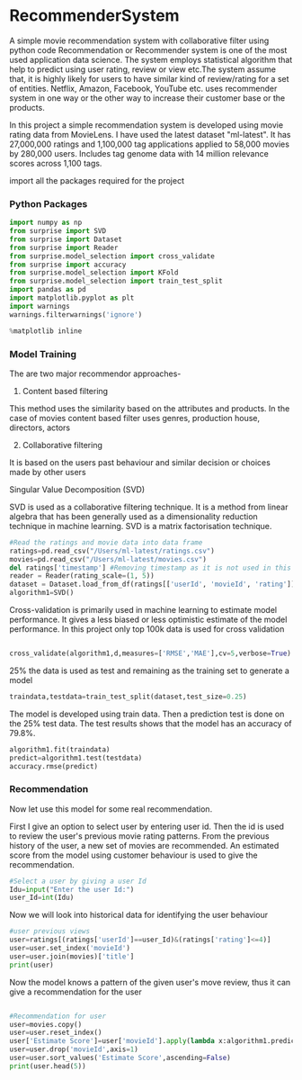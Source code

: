 # RecommenderSystem
A simple movie recommendation system with collaborative filter using python code
Recommendation or Recommender system is one of the most used application data science. The system employs statistical algorithm that help to predict using user rating, review or view etc.The system assume that, it is highly likely for users to have similar kind of review/rating for a set of entities. Netflix, Amazon, Facebook, YouTube etc. uses recommender system in one way or the other way to increase their customer base or the products.

In this project a simple recommendation system is developed using movie rating data from MovieLens. I have used the latest dataset "ml-latest". It has 27,000,000 ratings and 1,100,000 tag applications applied to 58,000 movies by 280,000 users. Includes tag genome data with 14 million relevance scores across 1,100 tags. 

import all the packages required for the project

### Python Packages
```python
import numpy as np
from surprise import SVD
from surprise import Dataset
from surprise import Reader
from surprise.model_selection import cross_validate
from surprise import accuracy
from surprise.model_selection import KFold
from surprise.model_selection import train_test_split
import pandas as pd
import matplotlib.pyplot as plt
import warnings
warnings.filterwarnings('ignore')

%matplotlib inline
```
### Model Training

The are two major recommendor approaches-
1. Content based filtering

This method uses the similarity based on the attributes and products. 
In the case of movies content based filter uses genres, production house, directors, actors

2. Collaborative filtering

It is based on the users past behaviour and similar decision or choices made by other users

Singular Value Decomposition (SVD)

SVD is used as a collaborative filtering technique. It is a method from linear algebra that has been generally used as a dimensionality reduction technique in machine learning. SVD is a matrix factorisation technique.


```python
#Read the ratings and movie data into data frame
ratings=pd.read_csv("/Users/ml-latest/ratings.csv")
movies=pd.read_csv("/Users/ml-latest/movies.csv")
del ratings['timestamp'] #Removing timestamp as it is not used in this project at this moment
reader = Reader(rating_scale=(1, 5))
dataset = Dataset.load_from_df(ratings[['userId', 'movieId', 'rating']], reader)
algorithm1=SVD()

```

Cross-validation is primarily used in machine learning to estimate model performance. It gives a less biased or less optimistic estimate of the model performance. In this project only top 100k data is used for cross validation

```python

cross_validate(algorithm1,d,measures=['RMSE','MAE'],cv=5,verbose=True)

```

25% the data is used as test and remaining as the training set to generate a model

```python
traindata,testdata=train_test_split(dataset,test_size=0.25)
```
The model is developed using train data. Then a prediction test is done on the 25% test data. The test results shows that the model has an accuracy of 79.8%. 

```python
algorithm1.fit(traindata)
predict=algorithm1.test(testdata)
accuracy.rmse(predict)

```
### Recommendation
Now let use this model for some real recommendation.

First I give an option to select user by entering user id. Then the id is used to review the user's previous movie rating patterns. From the previous history of the user, a new set of movies are recommended. An estimated score from the model using customer behaviour is used to give the recommendation.

```python
#Select a user by giving a user Id
Idu=input("Enter the user Id:")
user_Id=int(Idu)
```
Now we will look into historical data for identifying the user behaviour 

```python
#user previous views
user=ratings[(ratings['userId']==user_Id)&(ratings['rating']<=4)]
user=user.set_index('movieId')
user=user.join(movies)['title']
print(user)

```
Now the model knows a pattern of the given user's move review, thus it can give a recommendation for the user

```python

#Recommendation for user
user=movies.copy()
user=user.reset_index()
user['Estimate Score']=user['movieId'].apply(lambda x:algorithm1.predict(user_Id,x).est)
user=user.drop('movieId',axis=1)
user=user.sort_values('Estimate Score',ascending=False)
print(user.head(5))

```
